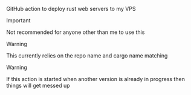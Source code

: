 GitHub action to deploy rust web servers to my VPS

> [!IMPORTANT]
>
> Not recommended for anyone other than me to use this

> [!Warning]
>
> This currently relies on the repo name and cargo name matching

> [!Warning]
>
> If this action is started when another version is already in progress then things will get messed up
